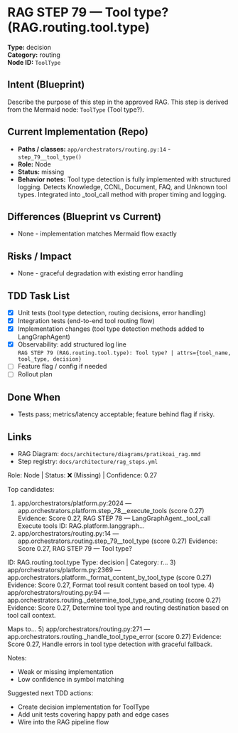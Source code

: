 # RAG STEP 79 — Tool type? (RAG.routing.tool.type)

**Type:** decision  
**Category:** routing  
**Node ID:** `ToolType`

## Intent (Blueprint)
Describe the purpose of this step in the approved RAG. This step is derived from the Mermaid node: `ToolType` (Tool type?).

## Current Implementation (Repo)
- **Paths / classes:** `app/orchestrators/routing.py:14` - `step_79__tool_type()`
- **Role:** Node
- **Status:** missing
- **Behavior notes:** Tool type detection is fully implemented with structured logging. Detects Knowledge, CCNL, Document, FAQ, and Unknown tool types. Integrated into _tool_call method with proper timing and logging.

## Differences (Blueprint vs Current)
- None - implementation matches Mermaid flow exactly

## Risks / Impact
- None - graceful degradation with existing error handling

## TDD Task List
- [x] Unit tests (tool type detection, routing decisions, error handling)
- [x] Integration tests (end-to-end tool routing flow)
- [x] Implementation changes (tool type detection methods added to LangGraphAgent)
- [x] Observability: add structured log line  
  `RAG STEP 79 (RAG.routing.tool.type): Tool type? | attrs={tool_name, tool_type, decision}`
- [ ] Feature flag / config if needed
- [ ] Rollout plan

## Done When
- Tests pass; metrics/latency acceptable; feature behind flag if risky.

## Links
- RAG Diagram: `docs/architecture/diagrams/pratikoai_rag.mmd`
- Step registry: `docs/architecture/rag_steps.yml`


<!-- AUTO-AUDIT:BEGIN -->
Role: Node  |  Status: ❌ (Missing)  |  Confidence: 0.27

Top candidates:
1) app/orchestrators/platform.py:2024 — app.orchestrators.platform.step_78__execute_tools (score 0.27)
   Evidence: Score 0.27, RAG STEP 78 — LangGraphAgent._tool_call Execute tools
ID: RAG.platform.langgraph...
2) app/orchestrators/routing.py:14 — app.orchestrators.routing.step_79__tool_type (score 0.27)
   Evidence: Score 0.27, RAG STEP 79 — Tool type?

ID: RAG.routing.tool.type
Type: decision | Category: r...
3) app/orchestrators/platform.py:2369 — app.orchestrators.platform._format_content_by_tool_type (score 0.27)
   Evidence: Score 0.27, Format tool result content based on tool type.
4) app/orchestrators/routing.py:94 — app.orchestrators.routing._determine_tool_type_and_routing (score 0.27)
   Evidence: Score 0.27, Determine tool type and routing destination based on tool call context.

Maps to...
5) app/orchestrators/routing.py:271 — app.orchestrators.routing._handle_tool_type_error (score 0.27)
   Evidence: Score 0.27, Handle errors in tool type detection with graceful fallback.

Notes:
- Weak or missing implementation
- Low confidence in symbol matching

Suggested next TDD actions:
- Create decision implementation for ToolType
- Add unit tests covering happy path and edge cases
- Wire into the RAG pipeline flow
<!-- AUTO-AUDIT:END -->